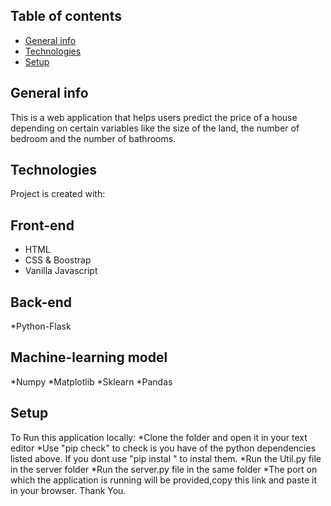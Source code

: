 ## Table of contents
* [General info](#general-info)
* [Technologies](#technologies)
* [Setup](#setup)

## General info
This is a web application that helps users predict the price of a house depending on certain variables
like the size of the land, the number of bedroom and the number of bathrooms.
	
## Technologies
Project is created with:

## Front-end
* HTML
* CSS & Boostrap
* Vanilla Javascript

## Back-end
*Python-Flask

## Machine-learning model
*Numpy
*Matplotlib
*Sklearn
*Pandas


## Setup
To Run this application locally:
*Clone the folder and open it in your text editor
*Use "pip check" to check is you have of the python dependencies listed above. If you dont use "pip instal <dependencyName>" to instal them.
*Run the Util.py file in the server folder
*Run the server.py file in the same folder
*The port on which the application is running will be provided,copy this link and paste it in your browser.
Thank You.

